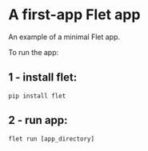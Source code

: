 # A first-app Flet app

An example of a minimal Flet app.

To run the app:

## 1 - install flet:
```
pip install flet
```
## 2 - run app:
```
flet run [app_directory]
```
